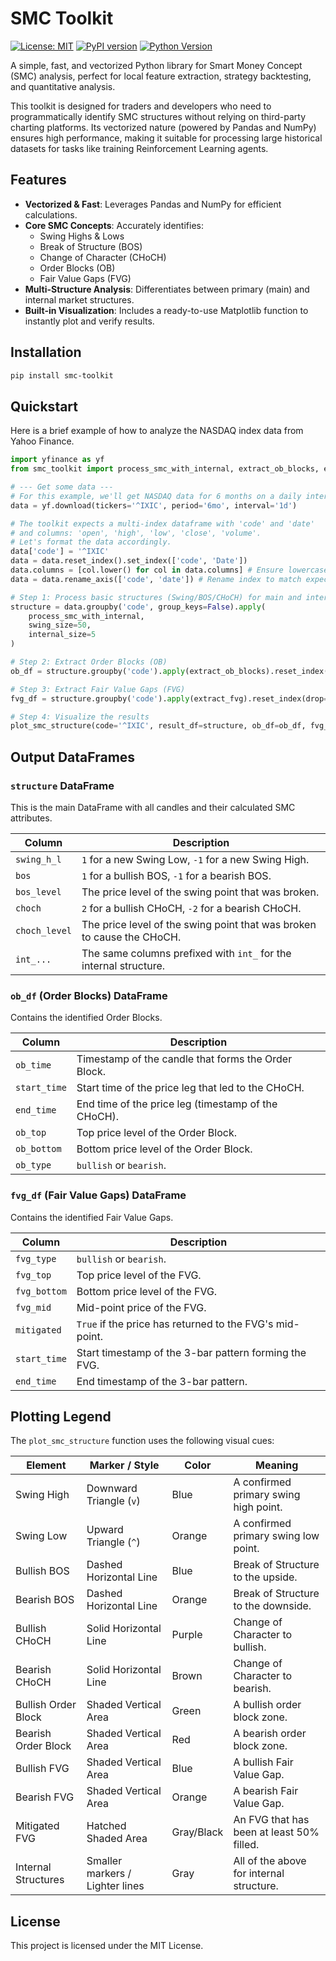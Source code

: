 # SMC Toolkit

[![License: MIT](https://img.shields.io/badge/License-MIT-yellow.svg)](https://opensource.org/licenses/MIT)
[![PyPI version](https://badge.fury.io/py/smc-toolkit.svg)](https://badge.fury.io/py/smc-toolkit)
[![Python Version](https://img.shields.io/badge/python->=3.8-blue.svg)](https://www.python.org/downloads/)

A simple, fast, and vectorized Python library for Smart Money Concept (SMC) analysis, perfect for local feature extraction, strategy backtesting, and quantitative analysis.

This toolkit is designed for traders and developers who need to programmatically identify SMC structures without relying on third-party charting platforms. Its vectorized nature (powered by Pandas and NumPy) ensures high performance, making it suitable for processing large historical datasets for tasks like training Reinforcement Learning agents.

## Features

- **Vectorized & Fast**: Leverages Pandas and NumPy for efficient calculations.
- **Core SMC Concepts**: Accurately identifies:
  - Swing Highs & Lows
  - Break of Structure (BOS)
  - Change of Character (CHoCH)
  - Order Blocks (OB)
  - Fair Value Gaps (FVG)
- **Multi-Structure Analysis**: Differentiates between primary (main) and internal market structures.
- **Built-in Visualization**: Includes a ready-to-use Matplotlib function to instantly plot and verify results.

## Installation

```bash
pip install smc-toolkit
```

## Quickstart

Here is a brief example of how to analyze the NASDAQ index data from Yahoo Finance.

```python
import yfinance as yf
from smc_toolkit import process_smc_with_internal, extract_ob_blocks, extract_fvg, plot_smc_structure

# --- Get some data ---
# For this example, we'll get NASDAQ data for 6 months on a daily interval
data = yf.download(tickers='^IXIC', period='6mo', interval='1d')

# The toolkit expects a multi-index dataframe with 'code' and 'date'
# and columns: 'open', 'high', 'low', 'close', 'volume'.
# Let's format the data accordingly.
data['code'] = '^IXIC'
data = data.reset_index().set_index(['code', 'Date'])
data.columns = [col.lower() for col in data.columns] # Ensure lowercase column names
data = data.rename_axis(['code', 'date']) # Rename index to match expected 'date'

# Step 1: Process basic structures (Swing/BOS/CHoCH) for main and internal timeframes
structure = data.groupby('code', group_keys=False).apply(
    process_smc_with_internal, 
    swing_size=50, 
    internal_size=5
)

# Step 2: Extract Order Blocks (OB)
ob_df = structure.groupby('code').apply(extract_ob_blocks).reset_index(drop=True)

# Step 3: Extract Fair Value Gaps (FVG)
fvg_df = structure.groupby('code').apply(extract_fvg).reset_index(drop=True)

# Step 4: Visualize the results
plot_smc_structure(code='^IXIC', result_df=structure, ob_df=ob_df, fvg_df=fvg_df)
```

## Output DataFrames

### `structure` DataFrame

This is the main DataFrame with all candles and their calculated SMC attributes.

| Column                | Description                                                                 |
| --------------------- | --------------------------------------------------------------------------- |
| `swing_h_l`           | `1` for a new Swing Low, `-1` for a new Swing High.                         |
| `bos`                 | `1` for a bullish BOS, `-1` for a bearish BOS.                              |
| `bos_level`           | The price level of the swing point that was broken.                         |
| `choch`               | `2` for a bullish CHoCH, `-2` for a bearish CHoCH.                          |
| `choch_level`         | The price level of the swing point that was broken to cause the CHoCH.      |
| `int_...`             | The same columns prefixed with `int_` for the internal structure.           |

### `ob_df` (Order Blocks) DataFrame

Contains the identified Order Blocks.

| Column       | Description                                                 |
| ------------ | ----------------------------------------------------------- |
| `ob_time`    | Timestamp of the candle that forms the Order Block.         |
| `start_time` | Start time of the price leg that led to the CHoCH.          |
| `end_time`   | End time of the price leg (timestamp of the CHoCH).         |
| `ob_top`     | Top price level of the Order Block.                         |
| `ob_bottom`  | Bottom price level of the Order Block.                      |
| `ob_type`    | `bullish` or `bearish`.                                     |

### `fvg_df` (Fair Value Gaps) DataFrame

Contains the identified Fair Value Gaps.

| Column      | Description                                                 |
| ----------- | ----------------------------------------------------------- |
| `fvg_type`  | `bullish` or `bearish`.                                     |
| `fvg_top`   | Top price level of the FVG.                                 |
| `fvg_bottom`| Bottom price level of the FVG.                              |
| `fvg_mid`   | Mid-point price of the FVG.                                 |
| `mitigated` | `True` if the price has returned to the FVG's mid-point.    |
| `start_time`| Start timestamp of the 3-bar pattern forming the FVG.       |
| `end_time`  | End timestamp of the 3-bar pattern.                         |


## Plotting Legend

The `plot_smc_structure` function uses the following visual cues:

| Element               | Marker / Style                 | Color        | Meaning                                   |
| --------------------- | ------------------------------ | ------------ | ----------------------------------------- |
| Swing High            | Downward Triangle (`v`)        | Blue         | A confirmed primary swing high point.     |
| Swing Low             | Upward Triangle (`^`)          | Orange       | A confirmed primary swing low point.      |
| Bullish BOS           | Dashed Horizontal Line         | Blue         | Break of Structure to the upside.         |
| Bearish BOS           | Dashed Horizontal Line         | Orange       | Break of Structure to the downside.       |
| Bullish CHoCH         | Solid Horizontal Line          | Purple       | Change of Character to bullish.           |
| Bearish CHoCH         | Solid Horizontal Line          | Brown        | Change of Character to bearish.           |
| Bullish Order Block   | Shaded Vertical Area           | Green        | A bullish order block zone.               |
| Bearish Order Block   | Shaded Vertical Area           | Red          | A bearish order block zone.               |
| Bullish FVG           | Shaded Vertical Area           | Blue         | A bullish Fair Value Gap.                 |
| Bearish FVG           | Shaded Vertical Area           | Orange       | A bearish Fair Value Gap.                 |
| Mitigated FVG         | Hatched Shaded Area            | Gray/Black   | An FVG that has been at least 50% filled. |
| Internal Structures   | Smaller markers / Lighter lines| Gray         | All of the above for internal structure.  |


## License

This project is licensed under the MIT License.

